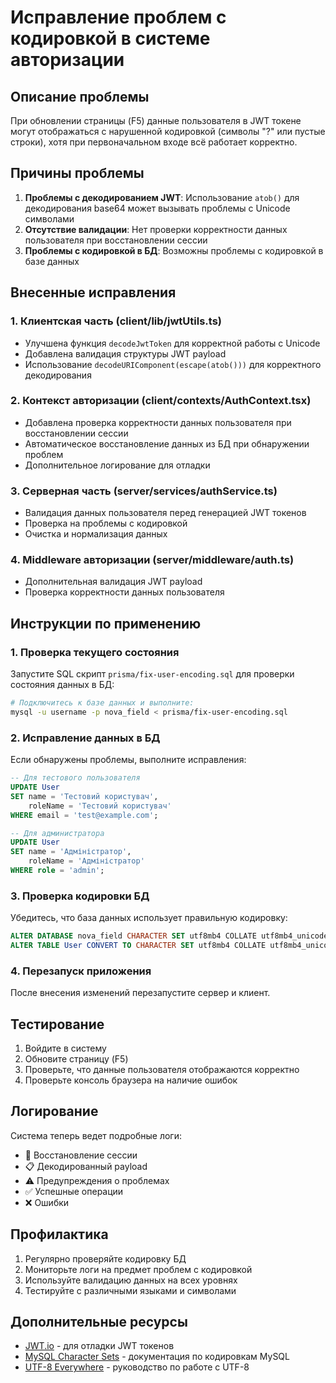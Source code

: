 # Исправление проблем с кодировкой в системе авторизации

## Описание проблемы

При обновлении страницы (F5) данные пользователя в JWT токене могут отображаться с нарушенной кодировкой (символы "?" или пустые строки), хотя при первоначальном входе всё работает корректно.

## Причины проблемы

1. **Проблемы с декодированием JWT**: Использование `atob()` для декодирования base64 может вызывать проблемы с Unicode символами
2. **Отсутствие валидации**: Нет проверки корректности данных пользователя при восстановлении сессии
3. **Проблемы с кодировкой в БД**: Возможны проблемы с кодировкой в базе данных

## Внесенные исправления

### 1. Клиентская часть (client/lib/jwtUtils.ts)

- Улучшена функция `decodeJwtToken` для корректной работы с Unicode
- Добавлена валидация структуры JWT payload
- Использование `decodeURIComponent(escape(atob()))` для корректного декодирования

### 2. Контекст авторизации (client/contexts/AuthContext.tsx)

- Добавлена проверка корректности данных пользователя при восстановлении сессии
- Автоматическое восстановление данных из БД при обнаружении проблем
- Дополнительное логирование для отладки

### 3. Серверная часть (server/services/authService.ts)

- Валидация данных пользователя перед генерацией JWT токенов
- Проверка на проблемы с кодировкой
- Очистка и нормализация данных

### 4. Middleware авторизации (server/middleware/auth.ts)

- Дополнительная валидация JWT payload
- Проверка корректности данных пользователя

## Инструкции по применению

### 1. Проверка текущего состояния

Запустите SQL скрипт `prisma/fix-user-encoding.sql` для проверки состояния данных в БД:

```bash
# Подключитесь к базе данных и выполните:
mysql -u username -p nova_field < prisma/fix-user-encoding.sql
```

### 2. Исправление данных в БД

Если обнаружены проблемы, выполните исправления:

```sql
-- Для тестового пользователя
UPDATE User 
SET name = 'Тестовий користувач',
    roleName = 'Тестовий користувач'
WHERE email = 'test@example.com';

-- Для администратора
UPDATE User 
SET name = 'Адміністратор',
    roleName = 'Адміністратор'
WHERE role = 'admin';
```

### 3. Проверка кодировки БД

Убедитесь, что база данных использует правильную кодировку:

```sql
ALTER DATABASE nova_field CHARACTER SET utf8mb4 COLLATE utf8mb4_unicode_ci;
ALTER TABLE User CONVERT TO CHARACTER SET utf8mb4 COLLATE utf8mb4_unicode_ci;
```

### 4. Перезапуск приложения

После внесения изменений перезапустите сервер и клиент.

## Тестирование

1. Войдите в систему
2. Обновите страницу (F5)
3. Проверьте, что данные пользователя отображаются корректно
4. Проверьте консоль браузера на наличие ошибок

## Логирование

Система теперь ведет подробные логи:
- 🔄 Восстановление сессии
- 📋 Декодированный payload
- ⚠️ Предупреждения о проблемах
- ✅ Успешные операции
- ❌ Ошибки

## Профилактика

1. Регулярно проверяйте кодировку БД
2. Мониторьте логи на предмет проблем с кодировкой
3. Используйте валидацию данных на всех уровнях
4. Тестируйте с различными языками и символами

## Дополнительные ресурсы

- [JWT.io](https://jwt.io/) - для отладки JWT токенов
- [MySQL Character Sets](https://dev.mysql.com/doc/refman/8.0/en/charset.html) - документация по кодировкам MySQL
- [UTF-8 Everywhere](https://utf8everywhere.org/) - руководство по работе с UTF-8
